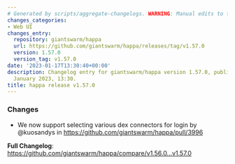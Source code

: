 ```yaml
---
# Generated by scripts/aggregate-changelogs. WARNING: Manual edits to this files will be overwritten.
changes_categories:
- Web UI
changes_entry:
  repository: giantswarm/happa
  url: https://github.com/giantswarm/happa/releases/tag/v1.57.0
  version: 1.57.0
  version_tag: v1.57.0
date: '2023-01-17T13:30:40+00:00'
description: Changelog entry for giantswarm/happa version 1.57.0, published on 17
  January 2023, 13:30.
title: happa release v1.57.0
---
```


<!-- Release notes generated using configuration in .github/release.yml at main -->

### Changes
* We now support selecting various dex connectors for login by @kuosandys in https://github.com/giantswarm/happa/pull/3996

**Full Changelog**: https://github.com/giantswarm/happa/compare/v1.56.0...v1.57.0
